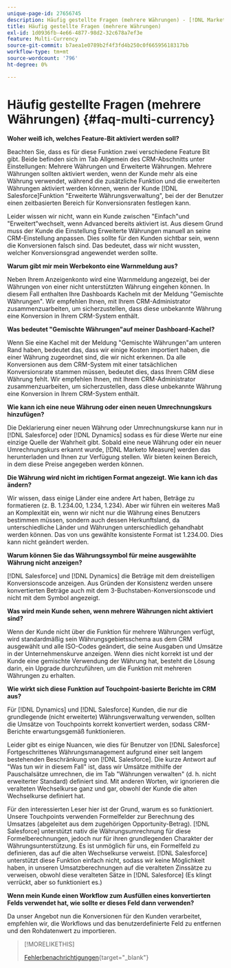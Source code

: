 ```yaml
---
unique-page-id: 27656745
description: Häufig gestellte Fragen (mehrere Währungen) - [!DNL Marketo Measure] - Produktdokumentation
title: Häufig gestellte Fragen (mehrere Währungen)
exl-id: 1d0936fb-4e66-4877-98d2-32c678a7ef3e
feature: Multi-Currency
source-git-commit: b7aea1e0789b2f4f3fd4b250c0f66595618317bb
workflow-type: tm+mt
source-wordcount: '796'
ht-degree: 0%

---
```


# Häufig gestellte Fragen (mehrere Währungen) {#faq-multi-currency}

**Woher weiß ich, welches Feature-Bit aktiviert werden soll?**

Beachten Sie, dass es für diese Funktion zwei verschiedene Feature Bit gibt. Beide befinden sich im Tab Allgemein des CRM-Abschnitts unter Einstellungen: Mehrere Währungen und Erweiterte Währungen. Mehrere Währungen sollten aktiviert werden, wenn der Kunde mehr als eine Währung verwendet, während die zusätzliche Funktion und die erweiterten Währungen aktiviert werden können, wenn der Kunde [!DNL Salesforce]Funktion &quot;Erweiterte Währungsverwaltung&quot;, bei der der Benutzer einen zeitbasierten Bereich für Konversionsraten festlegen kann.

Leider wissen wir nicht, wann ein Kunde zwischen &quot;Einfach&quot;und &quot;Erweitert&quot;wechselt, wenn Advanced bereits aktiviert ist. Aus diesem Grund muss der Kunde die Einstellung Erweiterte Währungen manuell an seine CRM-Einstellung anpassen. Dies sollte für den Kunden sichtbar sein, wenn die Konversionen falsch sind. Das bedeutet, dass wir nicht wussten, welcher Konversionsgrad angewendet werden sollte.

**Warum gibt mir mein Werbekonto eine Warnmeldung aus?**

Neben Ihrem Anzeigenkonto wird eine Warnmeldung angezeigt, bei der Währungen von einer nicht unterstützten Währung eingehen können. In diesem Fall enthalten Ihre Dashboards Kacheln mit der Meldung &quot;Gemischte Währungen&quot;. Wir empfehlen Ihnen, mit Ihrem CRM-Administrator zusammenzuarbeiten, um sicherzustellen, dass diese unbekannte Währung eine Konversion in Ihrem CRM-System enthält.

**Was bedeutet &quot;Gemischte Währungen&quot;auf meiner Dashboard-Kachel?**

Wenn Sie eine Kachel mit der Meldung &quot;Gemischte Währungen&quot;am unteren Rand haben, bedeutet das, dass wir einige Kosten importiert haben, die einer Währung zugeordnet sind, die wir nicht erkennen. Da alle Konversionen aus dem CRM-System mit einer tatsächlichen Konversionsrate stammen müssen, bedeutet dies, dass Ihrem CRM diese Währung fehlt. Wir empfehlen Ihnen, mit Ihrem CRM-Administrator zusammenzuarbeiten, um sicherzustellen, dass diese unbekannte Währung eine Konversion in Ihrem CRM-System enthält.

**Wie kann ich eine neue Währung oder einen neuen Umrechnungskurs hinzufügen?**

Die Deklarierung einer neuen Währung oder Umrechnungskurse kann nur in [!DNL Salesforce] oder [!DNL Dynamics] sodass es für diese Werte nur eine einzige Quelle der Wahrheit gibt. Sobald eine neue Währung oder ein neuer Umrechnungskurs erkannt wurde, [!DNL Marketo Measure] werden das herunterladen und Ihnen zur Verfügung stellen. Wir bieten keinen Bereich, in dem diese Preise angegeben werden können.

**Die Währung wird nicht im richtigen Format angezeigt. Wie kann ich das ändern?**

Wir wissen, dass einige Länder eine andere Art haben, Beträge zu formatieren (z. B. 1.234.00, 1.234, 1.234). Aber wir führen ein weiteres Maß an Komplexität ein, wenn wir nicht nur die Währung eines Benutzers bestimmen müssen, sondern auch dessen Herkunftsland, da unterschiedliche Länder und Währungen unterschiedlich gehandhabt werden können. Das von uns gewählte konsistente Format ist 1.234.00. Dies kann nicht geändert werden.

**Warum können Sie das Währungssymbol für meine ausgewählte Währung nicht anzeigen?**

[!DNL Salesforce] und [!DNL Dynamics] die Beträge mit dem dreistelligen Konversionscode anzeigen. Aus Gründen der Konsistenz werden unsere konvertierten Beträge auch mit dem 3-Buchstaben-Konversionscode und nicht mit dem Symbol angezeigt.

**Was wird mein Kunde sehen, wenn mehrere Währungen nicht aktiviert sind?**

Wenn der Kunde nicht über die Funktion für mehrere Währungen verfügt, wird standardmäßig sein Währungsgebietsschema aus dem CRM ausgewählt und alle ISO-Codes geändert, die seine Ausgaben und Umsätze in der Unternehmenskurve anzeigen. Wenn dies nicht korrekt ist und der Kunde eine gemischte Verwendung der Währung hat, besteht die Lösung darin, ein Upgrade durchzuführen, um die Funktion mit mehreren Währungen zu erhalten.

**Wie wirkt sich diese Funktion auf Touchpoint-basierte Berichte im CRM aus?**

Für [!DNL Dynamics] und [!DNL Salesforce] Kunden, die nur die grundlegende (nicht erweiterte) Währungsverwaltung verwenden, sollten die Umsätze von Touchpoints korrekt konvertiert werden, sodass CRM-Berichte erwartungsgemäß funktionieren.

Leider gibt es einige Nuancen, wie dies für Benutzer von [!DNL Salesforce] Fortgeschrittenes Währungsmanagement aufgrund einer seit langem bestehenden Beschränkung von [!DNL Salesforce]. Die kurze Antwort auf &quot;Was tun wir in diesem Fall&quot; ist, dass wir Umsätze mithilfe der Pauschalsätze umrechnen, die im Tab &quot;Währungen verwalten&quot; (d. h. nicht erweiterter Standard) definiert sind. Mit anderen Worten, wir ignorieren die veralteten Wechselkurse ganz und gar, obwohl der Kunde die alten Wechselkurse definiert hat.

Für den interessierten Leser hier ist der Grund, warum es so funktioniert. Unsere Touchpoints verwenden Formelfelder zur Berechnung des Umsatzes (abgeleitet aus dem zugehörigen Opportunity-Betrag). [!DNL Salesforce] unterstützt nativ die Währungsumrechnung für diese Formelberechnungen, jedoch nur für ihren grundlegenden Charakter der Währungsunterstützung. Es ist unmöglich für uns, ein Formelfeld zu definieren, das auf die alten Wechselkurse verweist. [!DNL Salesforce] unterstützt diese Funktion einfach nicht, sodass wir keine Möglichkeit haben, in unseren Umsatzberechnungen auf die veralteten Zinssätze zu verweisen, obwohl diese veralteten Sätze in [!DNL Salesforce] (Es klingt verrückt, aber so funktioniert es.)

**Wenn mein Kunde einen Workflow zum Ausfüllen eines konvertierten Felds verwendet hat, wie sollte er dieses Feld dann verwenden?**

Da unser Angebot nun die Konversionen für den Kunden verarbeitet, empfehlen wir, die Workflows und das benutzerdefinierte Feld zu entfernen und den Rohdatenwert zu importieren.

>[!MORELIKETHIS]
>
>[Fehlerbenachrichtigungen](/help/configuration-and-setup/getting-started-with-marketo-measure/error-notifications.md){target="_blank"}
